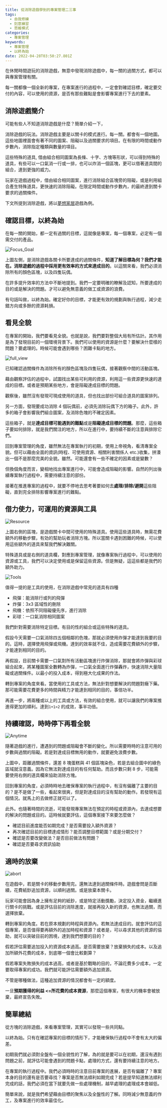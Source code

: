 ```yaml
---
title: 從消除遊戲學到的專案管理二三事
tags:
  - 自我修練
  - 刻意練習
  - 思維模式
categories:
  - 專案管理
keywords:
  - 專案管理
  - 以終為始
date: 2022-04-28T03:50:27.801Z
---
```


在休閒時間遊玩的消除遊戲，無意中發現消除遊戲中，每一關的過關方式，都可以與專案管理有關。

每一關都像一個全新的專案，在專案進行的過程中，一定會對確認目標，確定要交付的內容，可以使用的資源，是否有那些難點是會影響專案進行下去的要素。

<!--more-->

## 消除遊戲簡介

可能有些人不知道消除遊戲是什麼？簡單介紹一下，

消除遊戲的玩法。消除遊戲主要是以關卡的模式進行。每一關。都會有一個地圖。這些地圖裡面會有著不同的圖案、阻礙以及過關要求的項目。在有限的時間或動作步數內，消除指定種類與數量的項目。

這些特殊的道具, 借由組合相同圖案為長條、十字、方塊等形狀，可以得到特殊的道具，有些可以一口氣消一行或一排，也可以炸消一個區塊，更可以借著道具間的組合，達到更強的威力。

玩家在遊戲過程中，借由組合相同圖案，進行消除組合區塊旁的阻礙，或是利用組合產生特殊道具，更快速的消除阻礙。在限定時間或動作步數內，的最終達到關卡要求的過關條件。

下文所提到消除遊戲，將以[夢想家居](https://play.google.com/store/apps/details?id=com.spacegame.homedesign&hl=zh_TW&gl=US)遊戲為例。

## 確認目標，以終為始

在每一關的開始，都一定有過關的目標，這就像是專案，每一個專案，必定有一個需交付的產品。

![Focus_Goal](Focus_Goal.png)

上圖左側，是消除遊戲各關卡所要達成的過關條件，**知道了解目標為何？我們才能在。消除遊戲的過程中採用更有效率的方式來達成目的**。以這關來看，我們必須消除所有的顏色區塊，以及四隻玩偶。

在許多提升效率的方法中不斷地提到。我們一定要明確的瞭解及認知，所要達成的目的或是解決的問題。才可以避免無意義的做工或資源的浪費。

有句話叫做，以終為始。確定好你的目標，才能更有效的規劃與執行過程，減少走錯方向或多餘的資源耗損。

## 看見全貌

在專案的開始，我們要看見全貌。也就是說，我們要對整個大局有所估計。其作用是為了發現目前的一個環境背景下。我們可以使用的資源是什麼？要解決什麼樣的問題？要處理的。時候可能會遇到哪些？困難卡點的地方。

![full_view](full_view.png)

已知確認過關條件為消除所有的顏色區塊及四隻玩偶，接著觀察中間的活動區塊。

藉由觀察評估的過程中，試圖找出某些可利用的資源，利用這一些資源更快速的達成的目標。或者是預期某些地方，會是阻礙達成目標的問題。

觀察後，雖然沒有發現可現成使用的道具，但也找出部份可組合道具的圖案排列。

另一方面，發現要成功消除 4 個玩偶前，必須先消除玩偶下方的箱子。此外，許多的箱子會影響我們組合圖案，及消除色塊的不確定因素。

這些箱子，就是**達成目標可能遇到的難點**或是**阻礙達成目標的問題**。那麼，這些箱子要如何排除，就是我們關注的地方，所以在進行中，要持續不斷的注意與排除它們。

回到專案管理的角度，雖然無法在專案執行的初期，使用上帝視角，看清專案全貌。但可以藉由全面的資訊(時程、可使用資源、相關利害關係人 etc.)收集，拼湊出一個不是那麼完美的全貌。雖然。可能還會有一些不確定的因素或是變數？

但換個角度而言，變相地找出專案進行中，可能會造成阻礙的影響。自然的列出後續專案執行過程中，需要持續注意的部份。

接著在推進專案的過程中，就要不停地去思考著要如何去**處理/排除/避開**這些阻礙，直到完全排除影響專案進行的難點。

## 借力使力，可運用的資源與工具

![Resource](Resource.png)

上圖右側的區塊，是遊戲關卡中間可使用的特殊道具。使用這些道具時，無需花費額外的移動步驟，有効的幫助玩者消除方塊。所以當關卡遇到困難的時候，可以使用這些額外的道具來幫我們解決難關。

特殊道具或是右側的道具欄，對應到專案管理，就像專案執行過程中，可以使用的資源或工具，我們可以決定使用或是保留這些資源。但是無疑，這這些都是我們的額外助力。

![Tools](tools.png)

值得一提的是工具的使用，在消除遊戲中常見的道具有四種

- 飛彈：能消除行或列的飛彈
- 炸彈：3x3 區域性的刪除
- 飛機：依照不同阻礙優先序，進行消除
- 彩球：一口氣消除相同圖案

我們針對需要消除特定目標。有目的性的組合或這些特殊的道具。

假設今天需要一口氣消除四五個相鄰的色塊，那就必須使用炸彈才能達到我要的目的。這時，選擇使用飛彈或飛機。達到的效率就不佳，造成需要花費額外的步驟，才能達到相同的目的。

再假設，目前關卡需要一口氣對所有活動區塊進行炸彈消除，那就會將炸彈與彩球組合起來，將某種圖案全數轉為炸彈，一口氣全面進行炸彈轟炸，快速消除大量阻礙或過關條件。以最小的投入成本，得到極大化成果的作法。

轉到專案的角度來看。當使用的工具或方法，無法針對想要解決的問題對癥下藥。那可能需要花費更多的時間與精力才能達到相同的目的，事倍功半。

再進一步，將兩種或以上的工具或方法，有效的組合使用，就可以讓我們的專案推進得更加的順利。達到`1+1>2` 的成效，事半功倍。

## 持續確認，時時停下再看全貌

![Anytime](anytime.png)

隨著遊戲的進行，遭遇到的問題或阻礙會不斷的變化。所以需要時時的注意可用的步數與過關的阻礙。若是對達成目標無用的動作，就要避免浪費步數。

上圖中，距離過關條件，還差 8 塊蛋糕與 41 個區塊染色，若是去組合圖中的綠色區域就沒意義。因為它無法對達成目的有任何幫助。而且步數只剩 8 步，可能需要使用右側的道具欄來協助消除方塊。

回到專案的角度，必須時時地去確保專案的執行過程中，有沒有偏離了主要的目的？是不是做了一些，看起來很爽，但是對達成目的沒有幫助的動作。若發現有這個情況。就馬上的去做修正就可以了。

此外。也隨著時間的流逝，可能發現專案無法在預定的時程或資源內，去達成想要的解決的問題或目的。這時候就要評估，這個專案接下來要怎麼做？

- 確認目前進度能否如期完成？是否需要投入額外資源？
- 再次確認目前的目標達成情形？能否調整目標範圍？或是分期交付？
- 確認是否要改變做法？是否目前做法有問題？
- 確認是否要尋求資訊協助

## 適時的放棄

![abort](abort.png)

在遊戲中，若是關卡的移動步數用完。還無法達到過關條件時。遊戲會問是否斷續，花費紙鈔追加資源，以順利過關。或是放棄本關卡。

玩家可能會因為身上擁有足夠的紙鈔，或是特定活動獎勵，決定投入資金，繼續進行關卡的挑戰。或是評估目前的消除進度，就接再投入新的資源，也無法過關，而選擇放棄。

轉到專案的角度。若在原本規劃的時程與資源內。若無法達成目的。就會評估的這個專案，是否值得要再額外的追加時程和資源？或者是，可以尋求其他的資源的協助，就可以突破目前的困境，達到我們想要的目的？

假若評估需要追加投入的資源成本過高。是否需要放棄？放棄損失的成本。以及追加所額外花費的成本，到底哪一個會比較劃算？

假若專案失敗損失的成本過高，或者是基於戰略的目的，不論花費多少成本，一定要取得專案的成功。我們就可能評估需要額外追加資源。

不管是哪種做法，這種追加資源的情況都會有一定的額度。

一旦**預期獲得的利益 <=所花費的成本資源**，那麼這個專案，有很大的機率會被放棄，最終宣告失敗。

## 簡單總結

從方塊的消除遊戲，來看專案管理，其實可以發現一些共同點。

以終為始。只有在確認專案的目標的情形下，才能確保執行過程中不會有太大的偏差。

初期我們就必須對全盤有一個全貌性的了解，為的就是要可以在初期，還沒有遇到問題之前，就評估可能會遇到的問題卡點，處理的方式，還有要持續注意的地方。

在專案的執行過程中。我們必須時時的注意目前專案的進展，是否有偏離了？專案本身的目的還有是否要尋找？專案是否無法順利如期完成？若是提早知道無法順利完成的話，我們必須在當下就要先做一些處理機制，越早處理的處理成本會越低。

簡單來說，就是我們希望藉由目標的聚焦以及全盤性的了解。同時減少無意義的作工，及專案進行的效率最佳化。
